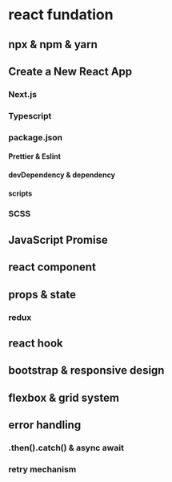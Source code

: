 # react fundation

## npx &amp; npm &amp; yarn

## Create a New React App

### Next.js

### Typescript

### package.json

#### Prettier &amp; Eslint

#### devDependency &amp; dependency

#### scripts

### SCSS

## JavaScript Promise

## react component

## props &amp; state

### redux

## react hook

## bootstrap &amp; responsive design

## flexbox &amp; grid system

## error handling

### .then().catch() &amp; async await

### retry mechanism
